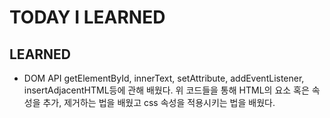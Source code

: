 # TODAY I LEARNED

## LEARNED

- DOM API
  getElementById, innerText, setAttribute, addEventListener, insertAdjacentHTML등에 관해 배웠다.
  위 코드들을 통해 HTML의 요소 혹은 속성을 추가, 제거하는 법을 배웠고 css 속성을 적용시키는 법을 배웠다.
